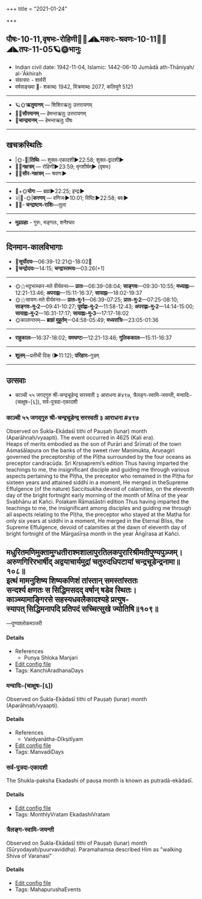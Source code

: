 +++
title = "2021-01-24"

+++
## पौषः-10-11,वृषभः-रोहिणी🌛🌌◢◣मकरः-श्रवणः-10-11🌌🌞◢◣तपः-11-05🪐🌞भानुः
- Indian civil date: 1942-11-04, Islamic: 1442-06-10 Jumādā ath-Thāniyah/ al-ʾĀkhirah
- संवत्सरः - शार्वरी
- वर्षसङ्ख्या 🌛- शकाब्दः 1942, विक्रमाब्दः 2077, कलियुगे 5121
___________________
- 🪐🌞**ऋतुमानम्** — शिशिरऋतुः उत्तरायणम्
- 🌌🌞**सौरमानम्** — हेमन्तऋतुः उत्तरायणम्
- 🌛**चान्द्रमानम्** — हेमन्तऋतुः पौषः
___________________


## खचक्रस्थितिः
- |🌞-🌛|**तिथिः** — शुक्ल-एकादशी►22:58; शुक्ल-द्वादशी►  
- 🌌🌛**नक्षत्रम्** — रोहिणी►23:59; मृगशीर्षम्► (वृषभः)  
- 🌌🌞**सौर-नक्षत्रम्** — श्रवणः►  
___________________
- 🌛+🌞**योगः** — ब्रह्म►22:25; इन्द्रः►  
- २|🌛-🌞|**करणम्** — वणिजः►10:01; विष्टिः►22:58; बवः►  
- 🌌🌛- **चन्द्राष्टम-राशिः**—तुला  
___________________
- **मूढग्रहाः** - गुरुः, मङ्गलः, शनैश्चरः
___________________


## दिनमान-कालविभागाः
- 🌅**सूर्योदयः**—06:39-12:21🌞️-18:02🌇  
- 🌛**चन्द्रोदयः**—14:15; **चन्द्रास्तमयः**—03:26(+1)  
___________________
- 🌞⚝भट्टभास्कर-मते वीर्यवन्तः— **प्रातः**—06:39-08:04; **साङ्गवः**—09:30-10:55; **मध्याह्नः**—12:21-13:46; **अपराह्णः**—15:11-16:37; **सायाह्नः**—18:02-19:37  
- 🌞⚝सायण-मते वीर्यवन्तः— **प्रातः-मु॰1**—06:39-07:25; **प्रातः-मु॰2**—07:25-08:10; **साङ्गवः-मु॰2**—09:41-10:27; **पूर्वाह्णः-मु॰2**—11:58-12:43; **अपराह्णः-मु॰2**—14:14-15:00; **सायाह्नः-मु॰2**—16:31-17:17; **सायाह्नः-मु॰3**—17:17-18:02  
- 🌞कालान्तरम्— **ब्राह्मं मुहूर्तम्**—04:58-05:49; **मध्यरात्रिः**—23:05-01:36  
___________________
- **राहुकालः**—16:37-18:02; **यमघण्टः**—12:21-13:46; **गुलिककालः**—15:11-16:37  
___________________
- **शूलम्**—प्रतीची दिक् (►11:12); **परिहारः**–गुडम्  
___________________

## उत्सवाः
- काञ्ची ५५ जगद्गुरु श्री-चन्द्रचूडेन्द्र सरस्वती ३ आराधना #४९७, त्रैलङ्ग-स्वामि-जयन्ती, मन्वादिः-(चाक्षुषः-[६]), सर्व-पुत्रदा-एकादशी
### काञ्ची ५५ जगद्गुरु श्री-चन्द्रचूडेन्द्र सरस्वती ३ आराधना #४९७

Observed on Śukla-Ekādaśī tithi of Pauṣaḥ (lunar) month (Aparāhṇaḥ/vyaapti). The event occurred in 4625 (Kali era).  
Heaps of merits embodied as the son of Purāri and Śrīmati of the town Aśmaśālapura on the banks of the sweet river Maṇimukta, Aruṇagiri governed the preceptorship of the Pīṭha surrounded by the four oceans as preceptor candracūḍa. Sri Kṛṣṇapremi’s edition Thus having imparted the teachings to me, the insignificant disciple and guiding me through various aspects pertaining to the Pīṭha, the preceptor who remained in the Pīṭha for sixteen years and attained siddhi in a moment, He merged in theSupreme Effulgence (of the nature) Saccitsukha devoid of calamities, on the eleventh day of the bright fortnight early morning of the month of Mīna of the year Svabhānu at Kañci. Polakam Rāmaśāstri edition Thus having imparted the teachings to me, the insignificant among disciples and guiding me through all aspects relating to the Pīṭha, the preceptor who stayed at the Maṭha for only six years at siddhi in a moment, He merged in the Eternal Bliss, the Supreme Effulgence, devoid of calamities at the dawn of eleventh day of bright fortnight of the Mārgaśīrṣa month in the year Āṅgīrasa at Kañci. 

मधुरितमणिमुक्तामुग्धतीराश्मशालापुरतिलकपुरारिश्रीमतीपुण्यपुञ्जम्।  
अरुणगिरिरभार्षीद् अद्वयाचार्यमुद्रां चतुरुदधिपटायां चन्द्रचूडेन्द्रनामा॥१०८॥  
इत्थं मामनुशिष्य शिष्यकणिशं तांस्तान् समस्तांस्ततः  
सन्दर्श्य क्षणतः स सिद्धिमसदद् वर्षान् षडेव स्थितः।  
काञ्च्यामाङ्गिरसे सहस्यधवलैकादश्यहे प्रत्युष-  
स्यापत् सिद्धिमनापदि प्रतिपदं सच्चित्सुखे ज्योतिषि॥१०९॥  
-  
—पुण्यश्लोकमञ्जरी



#### Details
- References
  - Punya Shloka Manjari
- [Edit config file](https://github.com/jyotisham/adyatithi/tree/master/mahApuruSha/kAnchI-maTha/lunar_month/tithi/10/11/kAJcI%2055%20jagadguru%20zrI~candracUDEndra%20sarasvatI%203%20ArAdhanA.toml)
- Tags: KanchiAradhanaDays


### मन्वादिः-(चाक्षुषः-[६])

Observed on Śukla-Ekādaśī tithi of Pauṣaḥ (lunar) month (Aparāhṇaḥ/vyaapti). 

#### Details
- References
  - Vaidyanātha-Dīkṣitīyam
- [Edit config file](https://github.com/jyotisham/adyatithi/tree/master/time_focus/yugAdiH/lunar_month/tithi/10/11/manvAdiH~%28cAkSuSaH~%5B6%5D%29.toml)
- Tags: ManvadiDays


### सर्व-पुत्रदा-एकादशी

The Shukla-paksha Ekadashi of pauṣa month is known as putradā-ekādaśī.

#### Details
- [Edit config file](https://github.com/jyotisham/adyatithi/tree/master/time_focus/monthly/ekAdashI/description_only/putradA-EkAdazI.toml)
- Tags: MonthlyVratam EkadashiVratam


### त्रैलङ्ग-स्वामि-जयन्ती

Observed on Śukla-Ekādaśī tithi of Pauṣaḥ (lunar) month (Sūryodayaḥ/puurvaviddha). Paramahamsa described Him as "walking Shiva of Varanasi"

#### Details
- [Edit config file](https://github.com/jyotisham/adyatithi/tree/master/mahApuruSha/general/lunar_month/tithi/10/11/trailaGga-svAmI~jayantI.toml)
- Tags: MahapurushaEvents


